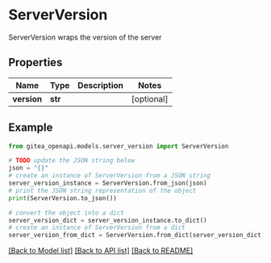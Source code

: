 # ServerVersion

ServerVersion wraps the version of the server

## Properties

Name | Type | Description | Notes
------------ | ------------- | ------------- | -------------
**version** | **str** |  | [optional] 

## Example

```python
from gitea_openapi.models.server_version import ServerVersion

# TODO update the JSON string below
json = "{}"
# create an instance of ServerVersion from a JSON string
server_version_instance = ServerVersion.from_json(json)
# print the JSON string representation of the object
print(ServerVersion.to_json())

# convert the object into a dict
server_version_dict = server_version_instance.to_dict()
# create an instance of ServerVersion from a dict
server_version_from_dict = ServerVersion.from_dict(server_version_dict)
```
[[Back to Model list]](../README.md#documentation-for-models) [[Back to API list]](../README.md#documentation-for-api-endpoints) [[Back to README]](../README.md)


